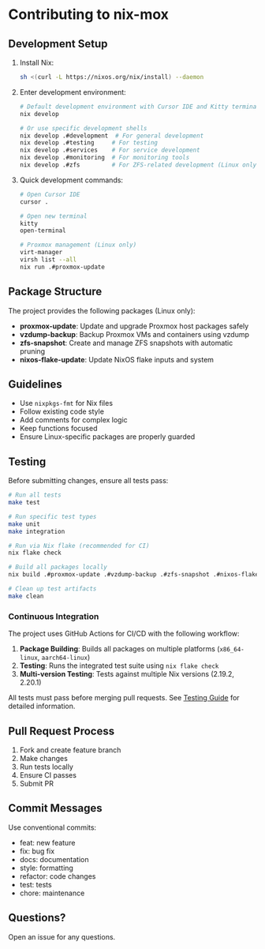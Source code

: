# Contributing to nix-mox

## Development Setup

1. Install Nix:

   ```bash
   sh <(curl -L https://nixos.org/nix/install) --daemon
   ```

2. Enter development environment:

   ```bash
   # Default development environment with Cursor IDE and Kitty terminal
   nix develop

   # Or use specific development shells
   nix develop .#development  # For general development
   nix develop .#testing     # For testing
   nix develop .#services    # For service development
   nix develop .#monitoring  # For monitoring tools
   nix develop .#zfs         # For ZFS-related development (Linux only)
   ```

3. Quick development commands:

   ```bash
   # Open Cursor IDE
   cursor .

   # Open new terminal
   kitty
   open-terminal

   # Proxmox management (Linux only)
   virt-manager
   virsh list --all
   nix run .#proxmox-update
   ```

## Package Structure

The project provides the following packages (Linux only):

- **proxmox-update**: Update and upgrade Proxmox host packages safely
- **vzdump-backup**: Backup Proxmox VMs and containers using vzdump
- **zfs-snapshot**: Create and manage ZFS snapshots with automatic pruning
- **nixos-flake-update**: Update NixOS flake inputs and system

## Guidelines

- Use `nixpkgs-fmt` for Nix files
- Follow existing code style
- Add comments for complex logic
- Keep functions focused
- Ensure Linux-specific packages are properly guarded

## Testing

Before submitting changes, ensure all tests pass:

```bash
# Run all tests
make test

# Run specific test types
make unit
make integration

# Run via Nix flake (recommended for CI)
nix flake check

# Build all packages locally
nix build .#proxmox-update .#vzdump-backup .#zfs-snapshot .#nixos-flake-update

# Clean up test artifacts
make clean
```

### Continuous Integration

The project uses GitHub Actions for CI/CD with the following workflow:

1. **Package Building**: Builds all packages on multiple platforms (`x86_64-linux`, `aarch64-linux`)
2. **Testing**: Runs the integrated test suite using `nix flake check`
3. **Multi-version Testing**: Tests against multiple Nix versions (2.19.2, 2.20.1)

All tests must pass before merging pull requests. See [Testing Guide](./guides/testing.md) for detailed information.

## Pull Request Process

1. Fork and create feature branch
2. Make changes
3. Run tests locally
4. Ensure CI passes
5. Submit PR

## Commit Messages

Use conventional commits:

- feat: new feature
- fix: bug fix
- docs: documentation
- style: formatting
- refactor: code changes
- test: tests
- chore: maintenance

## Questions?

Open an issue for any questions.
